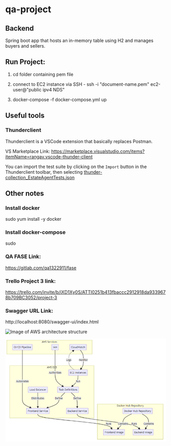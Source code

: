 # qa-project

## Backend

Spring boot app that hosts an in-memory table using H2 and manages buyers and sellers. 

## Run Project:

1. cd folder containing pem file
   
2. connect to EC2 instance via SSH  -  ssh -i "document-name.pem" ec2-user@"public ipv4 NDS"

3. docker-compose -f  docker-compose.yml up

## Useful tools

### Thunderclient

Thunderclient is a VSCode extension that basically replaces Postman. 

VS Marketplace Link: https://marketplace.visualstudio.com/items?itemName=rangav.vscode-thunder-client

You can import the test suite by clicking on the `Import` button in the Thunderclient toolbar, then selecting [thunder-collection_EstateAgentTests.json](spring-boot-backend/thunder-collection_EstateAgentTests.json)

## Other notes

### Install docker

sudo yum install -y docker

### Install docker-compose

sudo 

### QA FASE Link:

https://gitlab.com/qa1322911/fase

### Trello Project 3 link:

https://trello.com/invite/b/iXD1Xy0S/ATTI0251b413fbaccc2912918da9339678b709BC3052/project-3

### Swagger URL Link:

http://localhost:8080/swagger-ui/index.html

![Image of AWS architecture structure](https://github.com/Oppie4246/qa-project/commit/798564e3713435a2356a33f44aa920b16935bc3c)


![Image of AWS architecture structure future options](https://github.com/Oppie4246/qa-project/blob/9bf404fe89cf4808c33fb07b03de7b614fe0afda/AWS%20future%20option.png)
